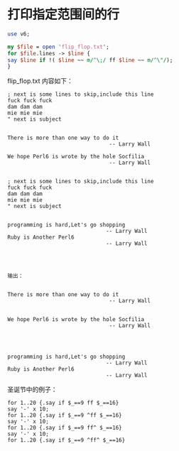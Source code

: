 # 打印指定范围间的行

```perl
use v6;

my $file = open 'flip_flop.txt';
for $file.lines -> $line {
say $line if !( $line ~~ m/^\;/ ff $line ~~ m/^\"/);
}
```
flip_flop.txt 内容如下：
```text
; next is some lines to skip,include this line
fuck fuck fuck
dam dam dam
mie mie mie
" next is subject


There is more than one way to do it
                                -- Larry Wall

We hope Perl6 is wrote by the hole Socfilia
                                -- Larry Wall


; next is some lines to skip,include this line
fuck fuck fuck
dam dam dam
mie mie mie
" next is subject


programming is hard,Let's go shopping
                               -- Larry Wall
Ruby is Another Perl6
                               -- Larry Wall




输出：


There is more than one way to do it
                                -- Larry Wall


We hope Perl6 is wrote by the hole Socfilia
                                -- Larry Wall




programming is hard,Let's go shopping
                               -- Larry Wall
Ruby is Another Perl6
                               -- Larry Wall
```

圣诞节中的例子：

    for 1..20 {.say if $_==9 ff $_==16}
    say '-' x 10;
    for 1..20 {.say if $_==9 ^ff $_==16}
    say '-' x 10;
    for 1..20 {.say if $_==9 ff^ $_==16}
    say '-' x 10;
    for 1..20 {.say if $_==9 ^ff^ $_==16}




